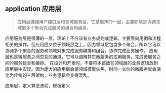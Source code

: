 ## application 应用层
> 应用层连接用户接口层和领域服务层，它是很薄的一层，主要职能是协调领域层多个聚合完成服务的组合和编排。

应用服务层是很薄的一层，理论上不应该有业务规则或逻辑，主要面向用例和流程相关的操作。但应用层又位于领域层之上，因为领域层包含多个聚合，所以它可以协调多个聚合的服务和领域对象完成服务编排和组合，协作完成业务操作。
应用层也是微服务之间交互的通道，它可以调用其它微服务的应用服务，完成微服务之间的服务组合和编排。
在设计和开发时，不要将本该放在领域层的业务逻辑放到应用层中实现。因为庞大的应用层会使领域模型失焦，时间一长你的微服务就会演化为传统的三层架构，业务逻辑会变得混乱。

应用层，定义算法流程，模板定义